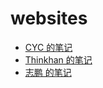 # websites

- [CYC 的笔记](http://www.cyc2018.xyz/Java/Java%20%E5%9F%BA%E7%A1%80.html#%E4%B8%80%E3%80%81%E6%95%B0%E6%8D%AE%E7%B1%BB%E5%9E%8B)
- [Thinkhan 的笔记](https://github.com/ThinkingHan/Java-review-gudie/blob/master/%E9%9D%A2%E8%AF%95%E9%A2%98%E9%9B%86/Java%E5%9F%BA%E7%A1%80%E7%9F%A5%E8%AF%86%E9%9D%A2%E8%AF%95%E9%A2%98.md)
- [志鹏 的笔记](https://n611vigfy8.feishu.cn/wiki/AbgRwb0zQiL90XkCvi4csm0hnLg?fromScene=spaceOverview)
